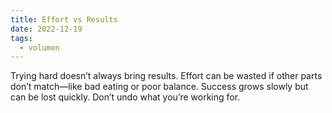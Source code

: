 ```yaml
---
title: Effort vs Results
date: 2022-12-19
tags:
  - volumen
---
```


Trying hard doesn’t always bring results. Effort can be wasted if other parts don’t match—like bad eating or poor balance. Success grows slowly but can be lost quickly. Don’t undo what you’re working for.